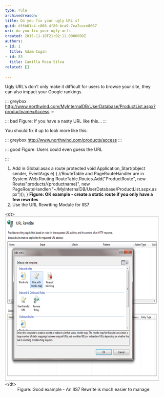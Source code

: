 ```yaml
---
type: rule
archivedreason: 
title: Do you fix your ugly URL's?
guid: df6b61c4-c808-4f80-bca9-7ea7eace8067
uri: do-you-fix-your-ugly-urls
created: 2015-11-10T21:02:11.0000000Z
authors:
- id: 1
  title: Adam Cogan
- id: 83
  title: Camilla Rosa Silva
related: []

---
```


Ugly URL's don't only make it difficult for users to browse your site, they can also impact your Google rankings.


::: greybox
http://www.northwind.com/MyInternalDB/UserDatabase/ProductList.aspx?productname=Access
:::



::: bad
Figure: If you have a nasty URL like this...
:::


You should fix it up to look more like this:


::: greybox
http://www.northwind.com/products/access
:::




::: good
Figure: Users could even guess the URL

:::



<!--endintro-->

1. Add in Global.asax a route
    protected void Application\_Start(object sender, EventArgs e) 
{ 
//RouteTable and PageRouteHandler are in System.Web.Routing 
RouteTable.Routes.Add("ProductRoute", new Route("products/{productname}", new PageRouteHandler("~/MyInternalDB/UserDatabase/ProductList.aspx.aspx"))); 
}
    **Figure: OK example - create a static route if you only have a few rewrites**
2. Use the URL Rewriting Module for IIS7 
<dl class="image">&lt;dt&gt;<img src="IIS7Rewrite.jpg" alt="IIS7Rewrite.jpg" style="width:700px;height:537px;">&lt;/dt&gt;<dd>Figure: Good example - An IIS7 Rewrite is much easier to manage</dd></dl>
